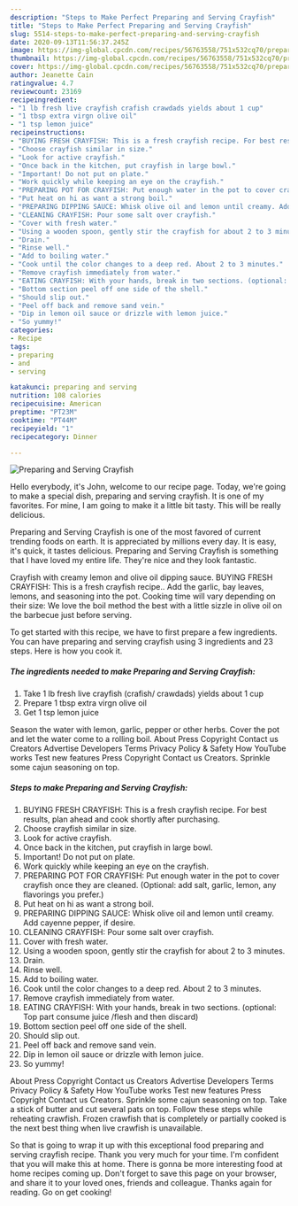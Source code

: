 ```yaml
---
description: "Steps to Make Perfect Preparing and Serving Crayfish"
title: "Steps to Make Perfect Preparing and Serving Crayfish"
slug: 5514-steps-to-make-perfect-preparing-and-serving-crayfish
date: 2020-09-13T11:56:37.245Z
image: https://img-global.cpcdn.com/recipes/56763558/751x532cq70/preparing-and-serving-crayfish-recipe-main-photo.jpg
thumbnail: https://img-global.cpcdn.com/recipes/56763558/751x532cq70/preparing-and-serving-crayfish-recipe-main-photo.jpg
cover: https://img-global.cpcdn.com/recipes/56763558/751x532cq70/preparing-and-serving-crayfish-recipe-main-photo.jpg
author: Jeanette Cain
ratingvalue: 4.7
reviewcount: 23169
recipeingredient:
- "1 lb fresh live crayfish crafish crawdads yields about 1 cup"
- "1 tbsp extra virgn olive oil"
- "1 tsp lemon juice"
recipeinstructions:
- "BUYING FRESH CRAYFISH: This is a fresh crayfish recipe. For best results, plan ahead and cook shortly after purchasing."
- "Choose crayfish similar in size."
- "Look for active crayfish."
- "Once back in the kitchen, put crayfish in large bowl."
- "Important! Do not put on plate."
- "Work quickly while keeping an eye on the crayfish."
- "PREPARING POT FOR CRAYFISH: Put enough water in the pot to cover crayfish once they are cleaned. (Optional: add salt, garlic, lemon, any flavorings you prefer.)"
- "Put heat on hi as want a strong boil."
- "PREPARING DIPPING SAUCE: Whisk olive oil and lemon until creamy. Add cayenne pepper, if desire."
- "CLEANING CRAYFISH: Pour some salt over crayfish."
- "Cover with fresh water."
- "Using a wooden spoon, gently stir the crayfish for about 2 to 3 minutes."
- "Drain."
- "Rinse well."
- "Add to boiling water."
- "Cook until the color changes to a deep red. About 2 to 3 minutes."
- "Remove crayfish immediately from water."
- "EATING CRAYFISH: With your hands, break in two sections. (optional: Top part consume juice /flesh and then discard)"
- "Bottom section peel off one side of the shell."
- "Should slip out."
- "Peel off back and remove sand vein."
- "Dip in lemon oil sauce or drizzle with lemon juice."
- "So yummy!"
categories:
- Recipe
tags:
- preparing
- and
- serving

katakunci: preparing and serving 
nutrition: 108 calories
recipecuisine: American
preptime: "PT23M"
cooktime: "PT44M"
recipeyield: "1"
recipecategory: Dinner

---
```



![Preparing and Serving Crayfish](https://img-global.cpcdn.com/recipes/56763558/751x532cq70/preparing-and-serving-crayfish-recipe-main-photo.jpg)

Hello everybody, it's John, welcome to our recipe page. Today, we're going to make a special dish, preparing and serving crayfish. It is one of my favorites. For mine, I am going to make it a little bit tasty. This will be really delicious.

Preparing and Serving Crayfish is one of the most favored of current trending foods on earth. It is appreciated by millions every day. It is easy, it's quick, it tastes delicious. Preparing and Serving Crayfish is something that I have loved my entire life. They're nice and they look fantastic.

Crayfish with creamy lemon and olive oil dipping sauce. BUYING FRESH CRAYFISH: This is a fresh crayfish recipe.. Add the garlic, bay leaves, lemons, and seasoning into the pot. Cooking time will vary depending on their size: We love the boil method the best with a little sizzle in olive oil on the barbecue just before serving.


To get started with this recipe, we have to first prepare a few ingredients. You can have preparing and serving crayfish using 3 ingredients and 23 steps. Here is how you cook it.

<!--inarticleads1-->

##### The ingredients needed to make Preparing and Serving Crayfish:

1. Take 1 lb fresh live crayfish (crafish/ crawdads) yields about 1 cup
1. Prepare 1 tbsp extra virgn olive oil
1. Get 1 tsp lemon juice


Season the water with lemon, garlic, pepper or other herbs. Cover the pot and let the water come to a rolling boil. About Press Copyright Contact us Creators Advertise Developers Terms Privacy Policy &amp; Safety How YouTube works Test new features Press Copyright Contact us Creators. Sprinkle some cajun seasoning on top. 

<!--inarticleads2-->

##### Steps to make Preparing and Serving Crayfish:

1. BUYING FRESH CRAYFISH: This is a fresh crayfish recipe. For best results, plan ahead and cook shortly after purchasing.
1. Choose crayfish similar in size.
1. Look for active crayfish.
1. Once back in the kitchen, put crayfish in large bowl.
1. Important! Do not put on plate.
1. Work quickly while keeping an eye on the crayfish.
1. PREPARING POT FOR CRAYFISH: Put enough water in the pot to cover crayfish once they are cleaned. (Optional: add salt, garlic, lemon, any flavorings you prefer.)
1. Put heat on hi as want a strong boil.
1. PREPARING DIPPING SAUCE: Whisk olive oil and lemon until creamy. Add cayenne pepper, if desire.
1. CLEANING CRAYFISH: Pour some salt over crayfish.
1. Cover with fresh water.
1. Using a wooden spoon, gently stir the crayfish for about 2 to 3 minutes.
1. Drain.
1. Rinse well.
1. Add to boiling water.
1. Cook until the color changes to a deep red. About 2 to 3 minutes.
1. Remove crayfish immediately from water.
1. EATING CRAYFISH: With your hands, break in two sections. (optional: Top part consume juice /flesh and then discard)
1. Bottom section peel off one side of the shell.
1. Should slip out.
1. Peel off back and remove sand vein.
1. Dip in lemon oil sauce or drizzle with lemon juice.
1. So yummy!


About Press Copyright Contact us Creators Advertise Developers Terms Privacy Policy &amp; Safety How YouTube works Test new features Press Copyright Contact us Creators. Sprinkle some cajun seasoning on top. Take a stick of butter and cut several pats on top. Follow these steps while reheating crawfish. Frozen crawfish that is completely or partially cooked is the next best thing when live crawfish is unavailable. 

So that is going to wrap it up with this exceptional food preparing and serving crayfish recipe. Thank you very much for your time. I'm confident that you will make this at home. There is gonna be more interesting food at home recipes coming up. Don't forget to save this page on your browser, and share it to your loved ones, friends and colleague. Thanks again for reading. Go on get cooking!
